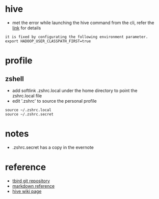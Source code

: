 # hive

- met the error while launching the hive command from the cli, refer the [link](http://stackoverflow.com/questions/28997441/hive-startup-error-terminal-initialization-failed-falling-back-to-unsupporte) for details
```
it is fixed by configurating the following environment parameter.
export HADOOP_USER_CLASSPATH_FIRST=true
```

# profile

## zshell

- add softlink .zshrc.local under the home directory to point the zshrc.local file
- edit '.zshrc' to source the personal profile
```
source ~/.zshrc.local
source ~/.zshrc.secret
```

# notes

- .zshrc.secret has a copy in the evernote

# reference

- [tbird git repository](https://github.com/ranchunmao/tbird)
- [markdown reference](https://github.com/adam-p/markdown-here/wiki/Markdown-Cheatsheet)
- [hive wiki page](https://cwiki.apache.org/confluence/display/Hive/GettingStarted)
